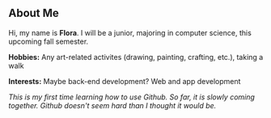 ## About Me

Hi, my name is **Flora**. I will be a junior, majoring in computer science, this upcoming fall semester.

**Hobbies:** Any art-related activites (drawing, painting, crafting, etc.), taking a walk

**Interests:** Maybe back-end development? Web and app development

*This is my first time learning how to use Github. So far, it is slowly coming together. Github doesn't seem hard than I thought it would be.*
